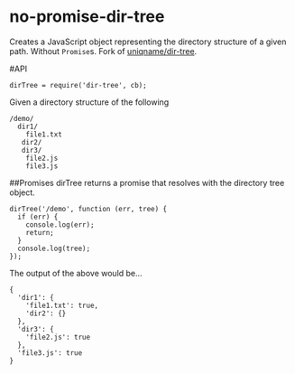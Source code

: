 # no-promise-dir-tree
Creates a JavaScript object representing the directory structure of a given path. Without `Promise`s.
Fork of [uniqname/dir-tree](git@github.com:uniqname/dir-tree.git).

#API

```
dirTree = require('dir-tree', cb);
```

Given a directory structure of the following

```
/demo/
  dir1/
    file1.txt
   dir2/
   dir3/
    file2.js
    file3.js
```

##Promises
dirTree returns a promise that resolves with the directory tree object.

```
dirTree('/demo', function (err, tree) {
  if (err) {
    console.log(err);
    return;
  }
  console.log(tree);
});
```

The output of the above would be...

```
{
  'dir1': {
    'file1.txt': true,
    'dir2': {}
  },
  'dir3': {
    'file2.js': true
  },
  'file3.js': true
}
```
